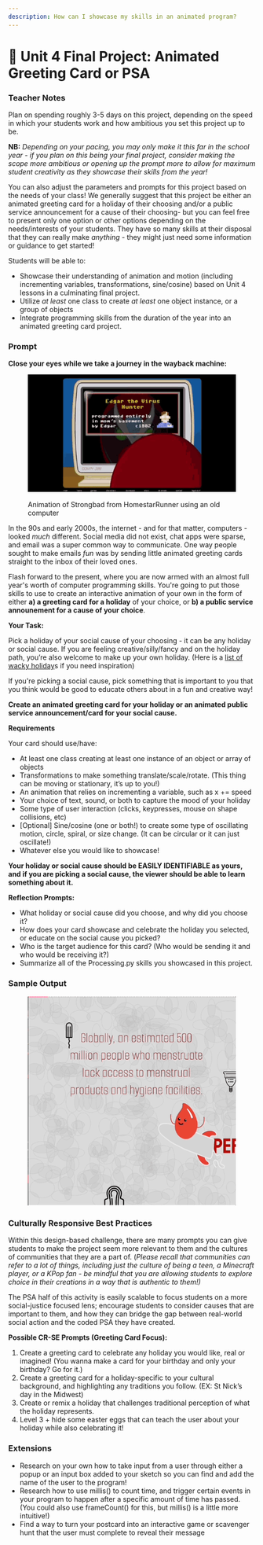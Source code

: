 ```yaml
---
description: How can I showcase my skills in an animated program?
---
```


# 🎨 Unit 4 Final Project: Animated Greeting Card or PSA

### Teacher Notes

Plan on spending roughly 3-5 days on this project, depending on the speed in which your students work and how ambitious you set this project up to be.

**NB:** _Depending on your pacing, you may only make it this far in the school year - if you plan on this being your final project, consider making the scope more ambitious or opening up the prompt more to allow for maximum student creativity as they showcase their skills from the year!_

You can also adjust the parameters and prompts for this project based on the needs of your class! We generally suggest that this project be either an animated greeting card for a holiday of their choosing and/or a public service announcement for a cause of their choosing- but you can feel free to present only one option or other options depending on the needs/interests of your students. They have so many skills at their disposal that they can really make _anything -_ they might just need some information or guidance to get started!

Students will be able to:

* Showcase their understanding of animation and motion (including incrementing variables, transformations, sine/cosine) based on Unit 4 lessons in a culminating final project.&#x20;
* Utilize _at least_ one class to create _at least_ one object instance, or a group of objects
* Integrate programming skills from the duration of the year into an animated greeting card project.

### Prompt

**Close your eyes while we take a journey in the wayback machine:**

<figure><img src="../.gitbook/assets/strongbad.gif" alt=""><figcaption><p>Animation of Strongbad from HomestarRunner using an old computer</p></figcaption></figure>

In the 90s and early 2000s, the internet - and for that matter, computers - looked _much_ different. Social media did not exist, chat apps were sparse, and email was a super common way to communicate. One way people sought to make emails _fun_ was by sending little animated greeting cards straight to the inbox of their loved ones.

Flash forward to the present, where you are now armed with an almost full year's worth of computer programming skills. You're going to put those skills to use to create an interactive animation of your own in the form of either **a) a greeting card for a holiday** of your choice, or **b) a public service announement for a cause of your choice**.

**Your Task:**

Pick a holiday of your social cause of your choosing - it can be any holiday or social cause. If you are feeling creative/silly/fancy and on the holiday path, you’re also welcome to make up your own holiday. (Here is a [list of wacky holiday](http://all-funny.info/real-list-of-national-days)s if you need inspiration)

If you're picking a social cause, pick something that is important to you that you think would be good to educate others about in a fun and creative way!

**Create an animated greeting card for your holiday or an animated public service announcement/card for your social cause.**&#x20;

**Requirements**

Your card should use/have:

* At least one class creating at least one instance of an object or array of objects
* Transformations to make something translate/scale/rotate. (This thing can be moving or stationary, it’s up to you!)&#x20;
* An animation that relies on incrementing a variable, such as x += speed&#x20;
* Your choice of text, sound, or both to capture the mood of your holiday&#x20;
* Some type of user interaction (clicks, keypresses, mouse on shape collisions, etc)
* \[Optional] Sine/cosine (one or both!) to create some type of oscillating motion, circle, spiral, or size change. (It can be circular or it can just oscillate!)
* Whatever else you would like to showcase!

**Your holiday or social cause should be EASILY IDENTIFIABLE as yours, and if you are picking a social cause, the viewer should be able to learn something about it.**

**Reflection Prompts:**

* What holiday or social cause did you choose, and why did you choose it?&#x20;
* How does your card showcase and celebrate the holiday you selected, or educate on the social cause you picked?&#x20;
* Who is the target audience for this card? (Who would be sending it and who would be receiving it?)&#x20;
* Summarize all of the Processing.py skills you showcased in this project.

### Sample Output

<figure><img src="../.gitbook/assets/period.gif" alt=""><figcaption></figcaption></figure>

### Culturally Responsive Best Practices

Within this design-based challenge, there are many prompts you can give students to make the project seem more relevant to them and the cultures of communities that they are a part of. (_Please recall that communities can refer to a lot of things, including just the culture of being a teen, a Minecraft player, or a KPop fan - be mindful that you are allowing students to explore choice in their creations in a way that is authentic to them!)_

The PSA half of this activity is easily scalable to focus students on a more social-justice focused lens; encourage students to consider causes that are important to them, and how they can bridge the gap between real-world social action and the coded PSA they have created.

**Possible CR-SE Prompts (Greeting Card Focus):**

1. Create a greeting card to celebrate any holiday you would like, real or imagined! (You wanna make a card for your birthday and only your birthday? Go for it.)
2. Create a greeting card for a holiday-specific to your cultural background, and highlighting any traditions you follow. (EX: St Nick’s day in the Midwest)
3. Create or remix a holiday that challenges traditional perception of what the holiday represents.
4. Level 3 + hide some easter eggs that can teach the user about your holiday while also celebrating it!

### Extensions

* Research on your own how to take input from a user through either a popup or an input box added to your sketch so you can find and add the name of the user to the program!&#x20;
* Research how to use millis() to count time, and trigger certain events in your program to happen after a specific amount of time has passed. (You could also use frameCount() for this, but millis() is a little more intuitive!)&#x20;
* Find a way to turn your postcard into an interactive game or scavenger hunt that the user must complete to reveal their message
